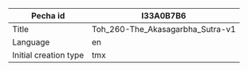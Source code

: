 |Pecha id | I33A0B7B6
| --- | --- 
|Title | Toh_260-The_Akasagarbha_Sutra-v1 
|Language | en
|Initial creation type | tmx